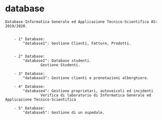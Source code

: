 # database

	Database-Informatica Generale ed Applicazione Tecnico-Scientifica AS: 2019/2020.
	
	
		- 1° Database:
			"database1": Gestione Clienti, Fatture, Prodotti.
			
			
		- 2° Database:
			"database2": Database studenti. 
					Gestione Studenti.

		- 3° Database:
			"database3": Gestione clienti e prenotazioni alberghiere.

		- 4° Database:
			"database4": Gestione proprietari, autoveicoli ed incidenti
					Verifica di laboratorio di Informatica Generale ed Applicazione Tecnico-Scientifica
					
		- 5° Database:
			"database5": Gestione di un ospedale.
